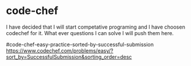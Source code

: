 # code-chef

I have decided that I will start competative programing and I have choosen codechef for it. 
What ever questions I can solve I will push them here.

#code-chef-easy-practice-sorted-by-successful-submission
https://www.codechef.com/problems/easy/?sort_by=SuccessfulSubmission&sorting_order=desc